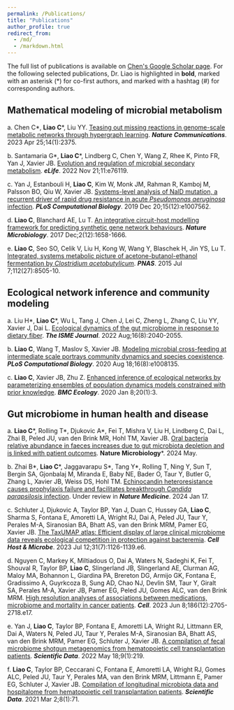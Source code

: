 ```yaml
---
permalink: /Publications/
title: "Publications"
author_profile: true
redirect_from: 
  - /md/
  - /markdown.html
---
```


The full list of publications is available on [Chen's Google Scholar page](https://scholar.google.com/citations?user=76A3n8IAAAAJ&hl=en).
For the following selected publications, Dr. Liao is highlighted in **bold**, marked with an asterisk (*) for co-first authors, and marked with a hashtag (#) for corresponding authors.

## Mathematical modeling of microbial metabolism
a. Chen C*, **Liao C***, Liu YY. [Teasing out missing reactions in genome-scale metabolic
networks through hypergraph learning](https://www.nature.com/articles/s41467-023-38110-7). ***Nature Communications***. 2023 Apr 25;14(1):2375.

b. Santamaria G*, **Liao C***, Lindberg C, Chen Y, Wang Z, Rhee K, Pinto FR, Yan J, Xavier
JB. [Evolution and regulation of microbial secondary metabolism](https://elifesciences.org/articles/76119). ***eLife***. 2022 Nov 21;11:e76119.

c. Yan J, Estanbouli H, **Liao C**, Kim W, Monk JM, Rahman R, Kamboj M, Palsson BO, Qiu W, Xavier JB. [Systems-level analysis of NalD mutation, a recurrent driver of rapid drug resistance in acute *Pseudomonas aeruginosa* infection](https://journals.plos.org/ploscompbiol/article?id=10.1371/journal.pcbi.1007562). ***PLoS Computational Biology***. 2019 Dec 20;15(12):e1007562.

d. **Liao C**, Blanchard AE, Lu T. [An integrative circuit-host modelling framework for predicting
synthetic gene network behaviours](https://www.nature.com/articles/s41564-017-0022-5). ***Nature Microbiology***. 2017 Dec;2(12):1658-1666.

e. **Liao C**, Seo SO, Celik V, Liu H, Kong W, Wang Y, Blaschek H, Jin YS, Lu T. [Integrated, systems
metabolic picture of acetone-butanol-ethanol fermentation by *Clostridium acetobutylicum*](https://www.pnas.org/doi/full/10.1073/pnas.1423143112). ***PNAS***.
2015 Jul 7;112(27):8505-10.



## Ecological network inference and community modeling

a. Liu H*, **Liao C***, Wu L, Tang J, Chen J, Lei C, Zheng L, Zhang C, Liu YY, Xavier J,
Dai L. [Ecological dynamics of the gut microbiome in response to dietary fiber](https://www.nature.com/articles/s41396-022-01253-4). ***The ISME Journal***. 2022 Aug;16(8):2040-2055.

b. **Liao C**, Wang T, Maslov S, Xavier JB. [Modeling microbial cross-feeding at intermediate scale portrays community dynamics and species coexistence](https://journals.plos.org/ploscompbiol/article?id=10.1371/journal.pcbi.1008135). ***PLoS Computational Biology***. 2020 Aug 18;16(8):e1008135.

c. **Liao C**, Xavier JB, Zhu Z. [Enhanced inference of ecological networks by parameterizing ensembles of population dynamics models constrained with prior knowledge](https://bmcecol.biomedcentral.com/articles/10.1186/s12898-019-0272-6). ***BMC Ecology***. 2020 Jan 8;20(1):3.



## Gut microbiome in human health and disease
a. **Liao C***, Rolling T*, Djukovic A*, Fei T, Mishra V, Liu H, Lindberg C, Dai L, Zhai B, Peled
JU, van den Brink MR, Hohl TM, Xavier JB. [Oral bacteria relative abundance in faeces increases due to gut microbiota depletion and is linked with patient outcomes](https://www.nature.com/articles/s41564-024-01680-3). **Nature Microbiology***. 2024 May.

b. Zhai B*, **Liao C***, Jaggavarapu S*, Tang Y*, Rolling T, Ning Y, Sun T, Bergin SA,
Gjonbalaj M, Miranda E, Baby NE, Bader O, Taur Y, Butler G, Zhang L, Xavier JB, Weiss DS, Hohl
TM. [Echinocandin heteroresistance causes prophylaxis failure and facilitates breakthrough *Candida
parapsilosis* infection](https://www.medrxiv.org/content/10.1101/2022.05.29.22275734v2). Under review in ***Nature Medicine***. 2024 Jan 17.

c. Schluter J, Djukovic A, Taylor BP, Yan J, Duan C, Hussey GA, **Liao C**, Sharma S, Fontana E, Amoretti LA, Wright RJ, Dai A, Peled JU, Taur Y, Perales M-A, Siranosian BA, Bhatt AS, van den Brink MRM, Pamer EG, Xavier JB. [The TaxUMAP atlas: Efficient display of large clinical microbiome data reveals ecological competition in protection against bacteremia](https://www.cell.com/cell-host-microbe/abstract/S1931-3128(23)00220-2). ***Cell Host & Microbe***. 2023 Jul 12;31(7):1126-1139.e6.

d. Nguyen C, Markey K, Miltiadous O, Dai A, Waters N, Sadeghi K, Fei T, Shouval R, Taylor BP, **Liao C**, Slingerland JB, Slingerland AE, Clurman AG, Maloy MA, Bohannon L, Giardina PA, Brereton DG, Armijo GK, Fontana E, Gradissimo A, Guyrkcoza B, Sung AD, Chao NJ, Devlin SM, Taur Y, Giralt SA, Perales M-A, Xavier JB, Pamer EG, Peled JU, Gomes ALC, van den Brink MRM. [High resolution analyses of associations between medications, microbiome and mortality in cancer patients](https://www.sciencedirect.com/science/article/abs/pii/S0092867423005263). ***Cell***. 2023 Jun 8;186(12):2705-2718.e17.

e. Yan J, **Liao C**, Taylor BP, Fontana E, Amoretti LA, Wright RJ, Littmann ER, Dai A, Waters N, Peled JU, Taur Y, Perales M-A, Siranosian BA, Bhatt AS, van den Brink MRM, Pamer EG, Schluter J, Xavier JB. [A compilation of fecal microbiome shotgun metagenomics from hematopoietic cell transplantation patients](https://www.nature.com/articles/s41597-022-01302-9). ***Scientific Data***. 2022 May 18;9(1):219.

f. **Liao C**, Taylor BP, Ceccarani C, Fontana E, Amoretti LA, Wright RJ, Gomes ALC, Peled JU, Taur
Y, Perales MA, van den Brink MRM, Littmann E, Pamer EG, Schluter J, Xavier JB. [Compilation of
longitudinal microbiota data and hospitalome from hematopoietic cell transplantation patients](https://www.nature.com/articles/s41597-021-00860-8). ***Scientific
Data***. 2021 Mar 2;8(1):71.






